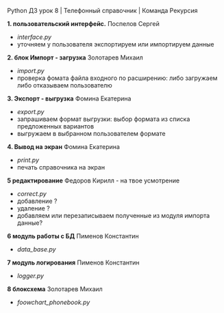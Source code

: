 Python ДЗ урок 8 | Телефонный справочник | Команда Рекурсия

**1. пользовательский интерфейс.** 
Поспелов Сергей

- *interface.py*
- уточняем у пользователя экспортируем или импортируем данные

**2. блок Импорт - загрузка** 
Золотарев Михаил

- *import.py*
-  проверка фомата файла входного по расширению: либо загружаем либо отказываем пользователю

**3. Экспорт - выгрузка** 
Фомина Екатерина

- *export.py*
- запрашиваем формат выгрузки: выбор формата из списка предложенных вариантов
- выгружаем в выбранном пользователем формате

**4. Вывод на экран** 
Фомина Екатерина

- *print.py*
- печать справочника на экран

**5 редактирование** 
Федоров Кирилл - на твое усмотрение
- *correct.py*
- добавление ?
- удаление ?
- добавляем или перезаписываем полученные из модуля импорта данные?

**6 модуль работы с БД** 
Пименов Константин
- *data_base.py*

**7 модуль логирования** 
Пименов Константин
- *logger.py*

**8 блоксхема** 
Золотарев Михаил
- *foowchart_phonebook.py*


